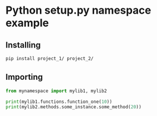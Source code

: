 # Python setup.py namespace example

 ## Installing
    
   ```bash
   pip install project_1/ project_2/
   ```
   

 ## Importing
 ```python
 from mynamespace import mylib1, mylib2
 
 print(mylib1.functions.function_one(10))
 print(mylib2.methods.some_instance.some_method(20))
 ```
 